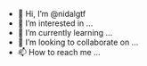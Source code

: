 - 👋 Hi, I’m @nidalgtf
- 👀 I’m interested in ...
- 🌱 I’m currently learning ...
- 💞️ I’m looking to collaborate on ...
- 📫 How to reach me ...

<!---
nidalgtf/nidalgtf is a ✨ special ✨ repository because its `README.md` (this file) appears on your GitHub profile.
You can click the Preview link to take a look at your changes.
--->
